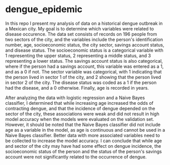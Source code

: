 # dengue_epidemic
In this repo I present my analysis of data on a historical dengue outbreak in a Mexican city. My goal is to determine which variables were related to disease occurence. The data set consists of records on 196 people from two sectors of the city, and the variables include the person's identification number, age, socioeconomic status, the city sector, savings account status, and disease status. The socioeconomic status is a categorical variable with 1 representing the upper status, 2 representing a middle status, and 3 representing a lower status. The savings account status is also categorical, where if the person had a savings account, this variable was entered as a 1, and as a 0 if not. The sector variable was categorical, with 1 indicating that the person lived in sector 1 of the city, and 2 showing that the person lived in sector 2 of the city. The disease status was coded as a 1 if the person had the disease, and a 0 otherwise. Finally, age is recorded in years. 

After analyzing the data with logistic regression and a Naive Bayes classifier, I determined that while increasing age increased the odds of contracting dengue, and that the incidence of dengue depended on the sector of the city, these associations were weak and did not result in high model accuracy when the models were evaluated on the validation set. However, it should be noted that the Naive Bayes classifier did not include age as a variable in the model, as age is continuous and cannot be used in a Naive Bayes classifier. Better data with more associated variables need to be collected to increase the model accuracy. I can conclude that while age and sector of the city may have had some effect on dengue incidence, the socioeconomic status of the person and the status of the person's savings account were not significantly related to the occurrence of dengue.


